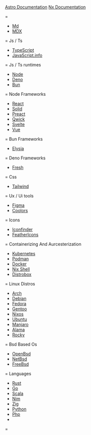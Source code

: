 [Astro Documentation](https://docs.astro.build)
[Nx Documentation](https://nx.dev)


=
- [Md]()
- [MDX](https://mdxjs.com/)

= Js / Ts
- [TypeScript](https://www.typescriptlang.org/)
- [JavaScript.info](https://javascript.info/)

= Js / Ts runtimes
- [Node]()
- [Deno](https://deno.land)
- [Bun]()

= Node Frameworks
- [React]()
- [Solid]()
- [Preact](https://preactjs.com/)
- [Qwick]()
- [Svelte]()
- [Vue]()

= Bun Frameworks
- [Elysia](https://elysiajs.com/)

= Deno Frameworks
- [Fresh]()

= Css
- [Tailwind](https://tailwindcss.com/)

= Ux / Ui tools
- [Figma]()
- [Coolors](https://coolors.co)

= Icons
- [Iconfinder](https://www.iconfinder.com)
- [FeatherIcons]()


= Containerizing And Aurcesterization
- [Kubernetes](https://kubernetes.io/)
- [Podman](https://podman.io/)
- [Docker](https://www.docker.com/)
- [Nix Shell]()
- [Distrobox]()

= Linux Distros
- [Arch]()
- [Debian]()
- [Fedora]()
- [Gentoo]()
- [Nixos]()
- [Ubuntu]()
- [Manjaro]()
- [Alama]()
- [Rocky]()

= Bsd Based Os
- [OpenBsd]()
- [NetBsd]()
- [FreeBsd]()

= Languages
- [Rust]()
- [Go]()
- [Scala]()
- [Nim]()
- [Zig]()
- [Python]()
- [Php]()
- []()

=

